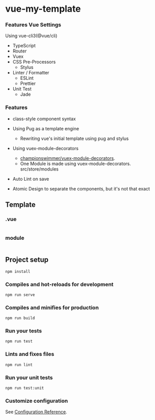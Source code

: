 # vue-my-template

### Features Vue Settings
Using vue-cli3(@vue/cli)
- TypeScript
- Router
- Vuex
- CSS Pre-Processors
  - Stylus
- Linter / Formatter
  - ESLint
  - Prettier
- Unit Test
  - Jade


### Features
- class-style component syntax
- Using Pug as a template engine
  - Rewriting vue's initial template using pug and stylus
- Using vuex-module-decorators
  - [championswimmer/vuex-module-decorators](https://github.com/championswimmer/vuex-module-decorators).
  - One Module  is made using vuex-module-decorators. src/store/modules

- Auto Lint on save

-  Atomic Design to separate the components, but it's not that exact


## Template

### .vue
```
```

### module
```
```

## Project setup
```
npm install
```

### Compiles and hot-reloads for development
```
npm run serve
```

### Compiles and minifies for production
```
npm run build
```

### Run your tests
```
npm run test
```

### Lints and fixes files
```
npm run lint
```

### Run your unit tests
```
npm run test:unit
```

### Customize configuration
See [Configuration Reference](https://cli.vuejs.org/config/).